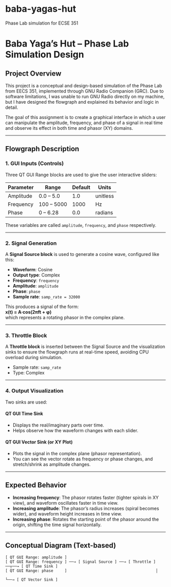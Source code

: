 # baba-yagas-hut
Phase Lab simulation for ECSE 351

# Baba Yaga’s Hut – Phase Lab Simulation Design

## Project Overview

This project is a conceptual and design-based simulation of the Phase Lab from EECS 351, implemented through GNU Radio Companion (GRC). Due to software limitations, I was unable to run GNU Radio directly on my machine, but I have designed the flowgraph and explained its behavior and logic in detail.

The goal of this assignment is to create a graphical interface in which a user can manipulate the amplitude, frequency, and phase of a signal in real time and observe its effect in both time and phasor (XY) domains.

---

## Flowgraph Description

### 1. GUI Inputs (Controls)

Three QT GUI Range blocks are used to give the user interactive sliders:

| Parameter   | Range       | Default | Units   |
|-------------|-------------|---------|---------|
| Amplitude   | 0.0 – 5.0   | 1.0     | unitless |
| Frequency   | 100 – 5000  | 1000    | Hz      |
| Phase       | 0 – 6.28    | 0.0     | radians |

These variables are called `amplitude`, `frequency`, and `phase` respectively.

---

### 2. Signal Generation

A **Signal Source block** is used to generate a cosine wave, configured like this:

- **Waveform**: Cosine  
- **Output type**: Complex  
- **Frequency**: `frequency`  
- **Amplitude**: `amplitude`  
- **Phase**: `phase`  
- **Sample rate**: `samp_rate = 32000`

This produces a signal of the form:  
**x(t) = A·cos(2πft + φ)**  
which represents a rotating phasor in the complex plane.

---

### 3. Throttle Block

A **Throttle block** is inserted between the Signal Source and the visualization sinks to ensure the flowgraph runs at real-time speed, avoiding CPU overload during simulation.

- Sample rate: `samp_rate`
- Type: Complex

---

### 4. Output Visualization

Two sinks are used:

#### QT GUI Time Sink
- Displays the real/imaginary parts over time.
- Helps observe how the waveform changes with each slider.

#### QT GUI Vector Sink (or XY Plot)
- Plots the signal in the complex plane (phasor representation).
- You can see the vector rotate as frequency or phase changes, and stretch/shrink as amplitude changes.

---

## Expected Behavior

- **Increasing frequency**: The phasor rotates faster (tighter spirals in XY view), and waveform oscillates faster in time view.
- **Increasing amplitude**: The phasor’s radius increases (spiral becomes wider), and waveform height increases in time view.
- **Increasing phase**: Rotates the starting point of the phasor around the origin, shifting the time signal horizontally.

---

## Conceptual Diagram (Text-based)

```text
[ QT GUI Range: amplitude ]
[ QT GUI Range: frequency ] ──→ [ Signal Source ] ──→ [ Throttle ] ──┬──→ [ QT Time Sink ]
[ QT GUI Range: phase     ]                                       │
                                                                   └──→ [ QT Vector Sink ]
